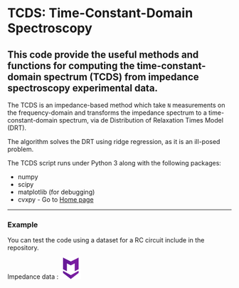 # TCDS: Time-Constant-Domain Spectroscopy

## This code provide the useful methods and functions for computing the time-constant-domain spectrum (TCDS) from impedance spectroscopy experimental data.

The TCDS is an impedance-based method which take ```N``` measurements on the frequency-domain and transforms the impedance spectrum to a time-constant-domain spectrum, via de Distribution of Relaxation Times Model (DRT).

The algorithm solves the DRT using ridge regression, as it is an ill-posed problem.

The TCDS script runs under Python 3 along with the following packages:

- numpy
- scipy
- matplotlib (for debugging)
- cvxpy - Go to [Home page](https://www.cvxpy.org/index.html)

------

### Example

You can test the code using a dataset for a RC circuit include in the repository.


Impedance data : 
![alt text](https://github.com/adam-p/markdown-here/raw/master/src/common/images/icon48.png "Logo Title Text 1")
